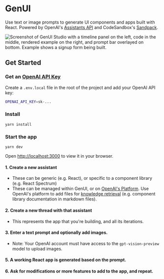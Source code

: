 # GenUI

Use text or image prompts to generate UI components and apps built with React. Powered by OpenAI's [Assistants API](https://platform.openai.com/docs/assistants/overview) and CodeSandbox's [Sandpack](https://sandpack.codesandbox.io/).

![Screenshot of GenUI Studio with a timeline panel on the left, code in the middle, rendered example on the right, and prompt bar overlayed on bottom. Example shows a signup form being built.](https://github.com/reidbarber/GenUI/assets/8961049/a5948a4a-56a2-46b2-bad0-1b38a4068c75)

## Get Started

### Get an [OpenAI API Key](https://platform.openai.com/account/api-keys)

Create a `.env.local` file in the root of the project and add your OpenAI API key:

```bash
OPENAI_API_KEY=sk-...
```

### Install

`yarn install`

### Start the app

`yarn dev`

Open [http://localhost:3000](http://localhost:3000) to view it in your browser.

#### 1. Create a new assistant
- These can be generic (e.g. React), or specific to a component library (e.g. React Spectrum)
- These can be managed within GenUI, or on [OpenAI's Platform](https://platform.openai.com/assistants). Use OpenAI's platform to add files for [knowledge retrieval](https://platform.openai.com/docs/assistants/tools/knowledge-retrieval) (e.g. component library documentation in markdown files).
#### 2. Create a new thread with that assistant
- This represents the app that you're building, and all its iterations.
#### 3. Enter a text prompt and optionally add images.
- Note: Your OpenAI account must have access to the `gpt-vision-preview` model to upload images.
#### 5. A working React app is generated based on the prompt.
#### 6. Ask for modifications or more features to add to the app, and repeat.
